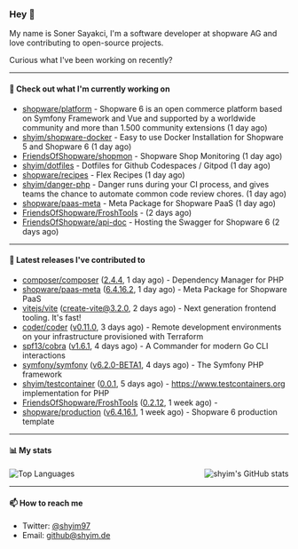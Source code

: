 ### Hey 👋

My name is Soner Sayakci, I'm a software developer at shopware AG and love contributing to open-source projects.

Curious what I've been working on recently?

---

#### 👷 Check out what I'm currently working on

- [shopware/platform](https://github.com/shopware/platform) - Shopware 6 is an open commerce platform based on Symfony Framework and Vue and supported by a worldwide community and more than 1.500 community extensions (1 day ago)
- [shyim/shopware-docker](https://github.com/shyim/shopware-docker) - Easy to use Docker Installation for Shopware 5 and Shopware 6 (1 day ago)
- [FriendsOfShopware/shopmon](https://github.com/FriendsOfShopware/shopmon) - Shopware Shop Monitoring (1 day ago)
- [shyim/dotfiles](https://github.com/shyim/dotfiles) - Dotfiles for Github Codespaces / Gitpod (1 day ago)
- [shopware/recipes](https://github.com/shopware/recipes) - Flex Recipes (1 day ago)
- [shyim/danger-php](https://github.com/shyim/danger-php) - Danger runs during your CI process, and gives teams the chance to automate common code review chores. (1 day ago)
- [shopware/paas-meta](https://github.com/shopware/paas-meta) - Meta Package for Shopware PaaS (1 day ago)
- [FriendsOfShopware/FroshTools](https://github.com/FriendsOfShopware/FroshTools) -  (2 days ago)
- [FriendsOfShopware/api-doc](https://github.com/FriendsOfShopware/api-doc) - Hosting the Swagger for Shopware 6 (2 days ago)

---

#### 🔭 Latest releases I've contributed to

- [composer/composer](https://github.com/composer/composer) ([2.4.4](https://github.com/composer/composer/releases/tag/2.4.4), 1 day ago) - Dependency Manager for PHP
- [shopware/paas-meta](https://github.com/shopware/paas-meta) ([6.4.16.2](https://github.com/shopware/paas-meta/releases/tag/6.4.16.2), 1 day ago) - Meta Package for Shopware PaaS
- [vitejs/vite](https://github.com/vitejs/vite) ([create-vite@3.2.0](https://github.com/vitejs/vite/releases/tag/create-vite%403.2.0), 2 days ago) - Next generation frontend tooling. It&#39;s fast!
- [coder/coder](https://github.com/coder/coder) ([v0.11.0](https://github.com/coder/coder/releases/tag/v0.11.0), 3 days ago) - Remote development environments on your infrastructure provisioned with Terraform
- [spf13/cobra](https://github.com/spf13/cobra) ([v1.6.1](https://github.com/spf13/cobra/releases/tag/v1.6.1), 4 days ago) - A Commander for modern Go CLI interactions
- [symfony/symfony](https://github.com/symfony/symfony) ([v6.2.0-BETA1](https://github.com/symfony/symfony/releases/tag/v6.2.0-BETA1), 4 days ago) - The Symfony PHP framework
- [shyim/testcontainer](https://github.com/shyim/testcontainer) ([0.0.1](https://github.com/shyim/testcontainer/releases/tag/0.0.1), 5 days ago) - https://www.testcontainers.org implementation for PHP
- [FriendsOfShopware/FroshTools](https://github.com/FriendsOfShopware/FroshTools) ([0.2.12](https://github.com/FriendsOfShopware/FroshTools/releases/tag/0.2.12), 1 week ago) - 
- [shopware/production](https://github.com/shopware/production) ([v6.4.16.1](https://github.com/shopware/production/releases/tag/v6.4.16.1), 1 week ago) - Shopware 6 production template

---

#### 📊 My stats

<img align="right" alt="shyim's GitHub stats" src="https://github-readme-stats.vercel.app/api?username=shyim&count_private=1&show_icons=true&" />

![Top Languages](https://github-readme-stats.vercel.app/api/top-langs/?username=shyim)

---

#### 📫 How to reach me

- Twitter: [@shyim97](https://twitter.com/shyim97)
- Email: [github@shyim.de](mailto://github@shyim.de)
